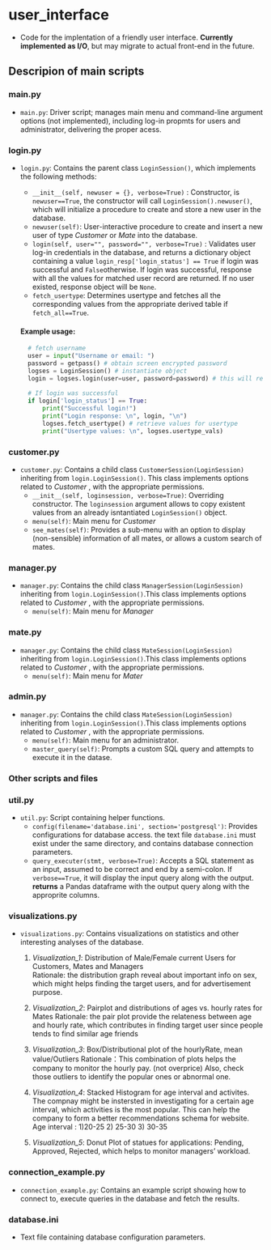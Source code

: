 # user_interface 
- Code for the implentation of a friendly user interface. **Currently implemented as I/O**, but may migrate to actual front-end in the future. 

## Descripion of main scripts

### main.py

- `main.py`: Driver script; manages main menu and command-line argument options (not implemented), including log-in propmts for users and administrator, delivering the proper acess. 

### login.py
- `login.py`: Contains the parent class `LoginSession()`, which implements the following methods: 
  - `__init__(self, newuser = {}, verbose=True)` : Constructor, is `newuser==True`, the constructor will call `LoginSession().newuser()`, which will initialize a procedure to create and store a new user in the database. 
  - `newuser(self)`: User-interactive procedure to create and insert a new user of type *Customer* or *Mate* into the database. 
  - `login(self, user="", password="", verbose=True)` : Validates user log-in credentials in the database, and returns a dictionary object containing a value `login_resp['login_status'] == True` if login was successful and `False`otherwise. If login was successful, response with all the values for matched user record are returned. If no user existed, response object will be `None`. 
  - `fetch_usertype`: Determines usertype and fetches all the corresponding values from the appropriate derived table if `fetch_all==True`. 
  
  #### Example usage: 
  ```Python
    # fetch username 
    user = input("Username or email: ") 
    password = getpass() # obtain screen encrypted password
    logses = LoginSession() # instantiate object
    login = logses.login(user=user, password=password) # this will return all login info
    
    # If login was successful
    if login['login_status'] == True: 
        print("Successful login!")
        print("Login response: \n", login, "\n")
        logses.fetch_usertype() # retrieve values for usertype
        print("Usertype values: \n", logses.usertype_vals)  
  ```

### customer.py 
- `customer.py`: Contains a child class `CustomerSession(LoginSession)` inheriting from `login.LoginSession()`. This class implements options related to *Customer* , with the appropriate permissions. 
  - `__init__(self, loginsession, verbose=True)`: Overriding constructor. The `loginsession` argument allows to copy existent values from an already isntantiated `LoginSession()` object. 
  - `menu(self)`: Main menu for *Customer*
  - `see_mates(self)`: Provides a sub-menu with an option to display (non-sensible) information of all mates, or allows a custom search of mates. 
  
### manager.py 
- `manager.py`: Contains the child class `ManagerSession(LoginSession)` inheriting from `login.LoginSession()`.This class implements options related to *Customer* , with the appropriate permissions. 
  - `menu(self)`: Main menu for *Manager* 
  
### mate.py
- `manager.py`: Contains the child class `MateSession(LoginSession)` inheriting from `login.LoginSession()`.This class implements options related to *Customer* , with the appropriate permissions. 
  - `menu(self)`: Main menu for *Mater*

### admin.py 
- `manager.py`: Contains the child class `MateSession(LoginSession)` inheriting from `login.LoginSession()`.This class implements options related to *Customer* , with the appropriate permissions. 
  - `menu(self)`: Main menu for an administrator. 
  - `master_query(self)`: Prompts a custom SQL query and attempts to execute it in the datase. 
  
### Other scripts and files
  
### util.py 
- `util.py`: Script containing helper functions. 
  - `config(filename='database.ini', section='postgresql')`: Provides configurations for database access. the text file `database.ini` must exist under the same directory, and contains database connection parameters. 
  - `query_executer(stmt, verbose=True)`: Accepts a SQL statement as an input, assumed to be correct and end by a semi-colon. If `verbose==True`, it will display the input query along with the output. **returns** a Pandas dataframe with the output query along with the approprite columns. 
  
### visualizations.py 
- `visualizations.py`: Contains visualizations on statistics and other interesting analyses of the database. 

  1. *Visualization_1*:  Distribution of Male/Female current Users for Customers, Mates and Managers  
  Rationale: the distribution graph reveal about important info on sex, which might helps finding the target users, and for 
  advertisement purpose.

  2. *Visualization_2*:  Pairplot and distributions of ages vs. hourly rates for Mates
  Rationale: the pair plot provide the relateness between age and hourly rate, which contributes in finding target user since people
  tends to find similar age friends

  3. *Visualization_3*: Box/Distributional plot of the hourlyRate, mean value/Outliers
  Rationale：This combination of plots helps the company to monitor the hourly pay. (not overprice) Also, check those outliers to
  identify the popular ones or abnormal one.

  4. *Visualization_4*: Stacked Histogram for age interval and activites. The compnay might be instersted in investigating for a certain
  age interval, which activities is the most popular. This can help the company to form a better recommendations schema for website. 
  Age interval :  1)20-25 2) 25-30 3) 30-35

  5. *Visualization_5*: Donut Plot of statues for applications: Pending, Approved, Rejected, which helps to monitor managers’ workload.


### connection_example.py 
- `connection_example.py`: Contains an example script showing how to connect to, execute queries in the database and fetch the results.

### database.ini 
- Text file containing database configuration parameters. 



